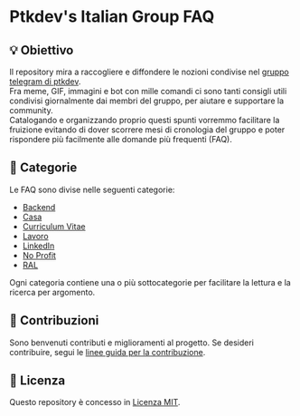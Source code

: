 # Ptkdev's Italian Group FAQ

## 💡 Obiettivo
Il repository mira a raccogliere e diffondere le nozioni condivise nel [gruppo telegram di ptkdev](https://t.me/ptkdev_support_italian).  
Fra meme, GIF, immagini e bot con mille comandi ci sono tanti consigli utili condivisi giornalmente dai membri del gruppo, per aiutare e supportare la community.  
Catalogando e organizzando proprio questi spunti vorremmo facilitare la fruizione evitando di dover scorrere mesi di cronologia del gruppo e poter rispondere più facilmente alle domande più frequenti (FAQ).

## 📂 Categorie
Le FAQ sono divise nelle seguenti categorie:
- [Backend](backend/README.md)
- [Casa](casa/README.md)
- [Curriculum Vitae](curriculum-vitae/README.md)
- [Lavoro](lavoro/README.md)
- [LinkedIn](linkedin/README.md)
- [No Profit](no-profit/README.md)
- [RAL](ral/README.md)

Ogni categoria contiene una o più sottocategorie per facilitare la lettura e la ricerca per argomento.

## 👥 Contribuzioni
Sono benvenuti contributi e miglioramenti al progetto. Se desideri contribuire, segui le [linee guida per la contribuzione](CONTRIBUTING.MD).

## 📄 Licenza
Questo repository è concesso in [Licenza MIT](LICENSE).
